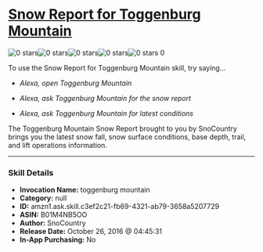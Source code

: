 # [Snow Report for Toggenburg Mountain](http://alexa.amazon.com/#skills/amzn1.ask.skill.c3ef2c21-fb69-4321-ab79-3658a5207729)
![0 stars](../../images/ic_star_border_black_18dp_1x.png)![0 stars](../../images/ic_star_border_black_18dp_1x.png)![0 stars](../../images/ic_star_border_black_18dp_1x.png)![0 stars](../../images/ic_star_border_black_18dp_1x.png)![0 stars](../../images/ic_star_border_black_18dp_1x.png) 0

To use the Snow Report for Toggenburg Mountain skill, try saying...

* *Alexa, open Toggenburg Mountain*

* *Alexa, ask Toggenburg Mountain for the snow report*

* *Alexa, ask Toggenburg Mountain for latest conditions*

The Toggenburg Mountain Snow Report brought to you by SnoCountry brings you the latest snow fall, snow surface conditions,  base depth, trail, and lift operations information.

***

### Skill Details

* **Invocation Name:** toggenburg mountain
* **Category:** null
* **ID:** amzn1.ask.skill.c3ef2c21-fb69-4321-ab79-3658a5207729
* **ASIN:** B01M4NB5OO
* **Author:** SnoCountry
* **Release Date:** October 26, 2016 @ 04:45:31
* **In-App Purchasing:** No
